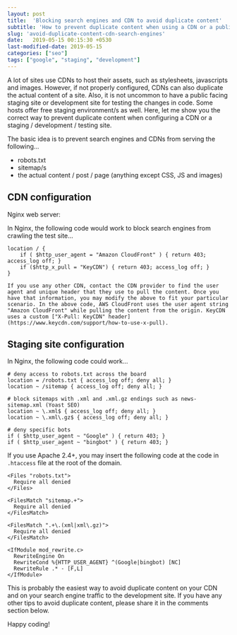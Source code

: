 ```yaml
---
layout: post
title:  'Blocking search engines and CDN to avoid duplicate content'
subtitle: 'How to prevent duplicate content when using a CDN or a public-facing development site.'
slug: 'avoid-duplicate-content-cdn-search-engines'
date:   2019-05-15 00:15:30 +0530
last-modified-date: 2019-05-15
categories: ["seo"]
tags: ["google", "staging", "development"]
---
```


A lot of sites use CDNs to host their assets, such as stylesheets, javascripts and images. However, if not properly configured, CDNs can also duplicate the actual content of a site. Also, it is not uncommon to have a public facing staging site or development site for testing the changes in code. Some hosts offer free staging environment/s as well. Here, let me show you the correct way to prevent duplicate content when configuring a CDN or a staging / development / testing site.

The basic idea is to prevent search engines and CDNs from serving the following...

- robots.txt
- sitemap/s
- the actual content / post / page (anything except CSS, JS and images)

## CDN configuration

Nginx web server:

In Nginx, the following code would work to block search engines from crawling the test site...

```
location / {
    if ( $http_user_agent = "Amazon CloudFront" ) { return 403; access_log off; }
    if ($http_x_pull = "KeyCDN") { return 403; access_log off; }
}

If you use any other CDN, contact the CDN provider to find the user agent and unique header that they use to pull the content. Once you have that information, you may modify the above to fit your particular scenario. In the above code, AWS CloudFront uses the user agent string "Amazon CloudFront" while pulling the content from the origin. KeyCDN uses a custom ["X-Pull: KeyCDN" header](https://www.keycdn.com/support/how-to-use-x-pull).

```

## Staging site configuration

In Nginx, the following code could work...

```
# deny access to robots.txt across the board
location = /robots.txt { access_log off; deny all; }
location ~ /sitemap { access_log off; deny all; }

# block sitemaps with .xml and .xml.gz endings such as news-sitemap.xml (Yoast SEO)
location ~ \.xml$ { access_log off; deny all; }
location ~ \.xml\.gz$ { access_log off; deny all; }

# deny specific bots
if ( $http_user_agent ~ "Google" ) { return 403; }
if ( $http_user_agent ~ "bingbot" ) { return 403; }
```

If you use Apache 2.4+, you may insert the following code at the code in `.htaccess` file at the root of the domain.

```
<Files "robots.txt">
  Require all denied
</Files>

<FilesMatch "sitemap.+">
  Require all denied
</FilesMatch>

<FilesMatch ".+\.(xml|xml\.gz)">
  Require all denied
</FilesMatch>

<IfModule mod_rewrite.c>
  RewriteEngine On
  RewriteCond %{HTTP_USER_AGENT} ^(Google|bingbot) [NC]
  RewriteRule .* - [F,L]
</IfModule>
```

This is probably the easiest way to avoid duplicate content on your CDN and on your search engine traffic to the development site. If you have any other tips to avoid duplicate content, please share it in the comments section below.

Happy coding!
